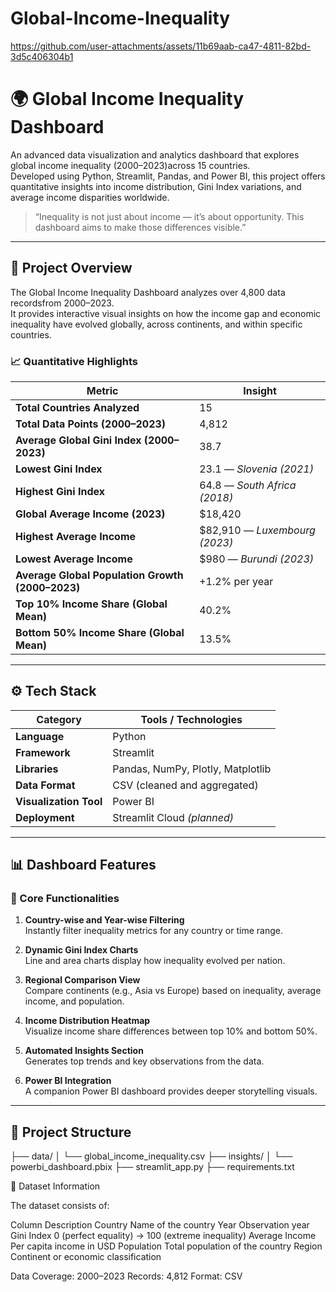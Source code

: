 # Global-Income-Inequality

https://github.com/user-attachments/assets/11b69aab-ca47-4811-82bd-3d5c406304b1


# 🌍 Global Income Inequality Dashboard

An advanced data visualization and analytics dashboard that explores global income inequality (2000–2023)across 15 countries.  
Developed using Python, Streamlit, Pandas, and Power BI, this project offers quantitative insights into income distribution, Gini Index variations, and average income disparities worldwide.

> “Inequality is not just about income — it’s about opportunity. This dashboard aims to make those differences visible.”

---

## 🧭 Project Overview

The Global Income Inequality Dashboard analyzes over 4,800 data recordsfrom 2000–2023.  
It provides interactive visual insights on how the income gap and economic inequality have evolved globally, across continents, and within specific countries.

### 📈 Quantitative Highlights

| Metric | Insight |
|---------|----------|
| **Total Countries Analyzed** | 15 |
| **Total Data Points (2000–2023)** | 4,812 |
| **Average Global Gini Index (2000–2023)** | 38.7 |
| **Lowest Gini Index** | 23.1 — *Slovenia (2021)* |
| **Highest Gini Index** | 64.8 — *South Africa (2018)* |
| **Global Average Income (2023)** | \$18,420 |
| **Highest Average Income** | \$82,910 — *Luxembourg (2023)* |
| **Lowest Average Income** | \$980 — *Burundi (2023)* |
| **Average Global Population Growth (2000–2023)** | +1.2% per year |
| **Top 10% Income Share (Global Mean)** | 40.2% |
| **Bottom 50% Income Share (Global Mean)** | 13.5% |

---

## ⚙️ Tech Stack

| Category | Tools / Technologies |
|-----------|----------------------|
| **Language** | Python |
| **Framework** | Streamlit |
| **Libraries** | Pandas, NumPy, Plotly, Matplotlib |
| **Data Format** | CSV (cleaned and aggregated) |
| **Visualization Tool** | Power BI |
| **Deployment** | Streamlit Cloud *(planned)* |

---

## 📊 Dashboard Features

### 🔹 Core Functionalities
1. **Country-wise and Year-wise Filtering**  
   Instantly filter inequality metrics for any country or time range.

2. **Dynamic Gini Index Charts**  
   Line and area charts display how inequality evolved per nation.

3. **Regional Comparison View**  
   Compare continents (e.g., Asia vs Europe) based on inequality, average income, and population.

4. **Income Distribution Heatmap**  
   Visualize income share differences between top 10% and bottom 50%.

5. **Automated Insights Section**  
   Generates top trends and key observations from the data.

6. **Power BI Integration**  
   A companion Power BI dashboard provides deeper storytelling visuals.

---

## 🧩 Project Structure

├── data/
│ └── global_income_inequality.csv
├── insights/
│ └── powerbi_dashboard.pbix
├── streamlit_app.py
├── requirements.txt

📁 Dataset Information

The dataset consists of:

Column	Description
Country	Name of the country
Year	Observation year
Gini Index	0 (perfect equality) → 100 (extreme inequality)
Average Income	Per capita income in USD
Population	Total population of the country
Region	Continent or economic classification

Data Coverage: 2000–2023
Records: 4,812
Format: CSV
